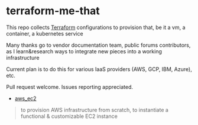 # terraform-me-that

This repo collects [Terraform](terraform.io) configurations to provision that, be it a vm, a container, a kubernetes service

Many thanks go to vendor documentation team, public forums contributors, as I learn&research ways to integrate new pieces into a working infrastructure

Current plan is to do this for various IaaS providers (AWS, GCP, IBM, Azure), etc.  

Pull request welcome. Issues reporting appreciated.

* [aws_ec2](../../tree/main/aws_ec2)  
> to provision AWS infrastructure from scratch, to instantiate a functional & customizable EC2 instance
